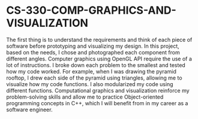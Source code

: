 # CS-330-COMP-GRAPHICS-AND-VISUALIZATION
The first thing is to understand the requirements and think of each piece of software before prototyping and visualizing my design. In this project, based on the needs, I chose and photographed each component from different angles.
Computer graphics using OpenGL API require the use of a lot of instructions. I broke down each problem to the smallest and tested how my code worked. For example, when I was drawing the pyramid rooftop, I drew each side of the pyramid using triangles, allowing me to visualize how my code functions. I also modularized my code using different functions.
Computational graphics and visualization reinforce my problem-solving skills and allow me to practice Object-oriented programming concepts in C++, which I will benefit from in my career as a software engineer.
